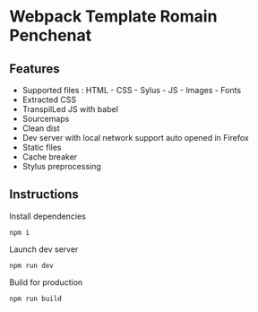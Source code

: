 # Webpack Template Romain Penchenat

## Features

- Supported files : HTML - CSS - Sylus - JS - Images - Fonts
- Extracted CSS
- TranspilLed JS with babel
- Sourcemaps
- Clean dist
- Dev server with local network support auto opened in Firefox
- Static files
- Cache breaker
- Stylus preprocessing

## Instructions

Install dependencies

```npm i```

Launch dev server

```npm run dev```

Build for production

```npm run build```